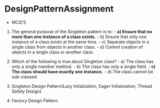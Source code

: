 # DesignPatternAssignment

- MCQ'S
 1) The general purpose of the Singleton pattern is to:
		- **a) Ensure that no more than one instance of a class exists.**
		- b) Ensure that only one instance of a class exists at the same time.
		- c) Separate objects in a single class from objects in another class.
		- d) Control creation of objects in a single class or another class.
		

	
 2) Which of the following is true about Singleton class?
		- a) The class has only a single member method.
		- b) The class has only a single field.
		- **c) The class should have exactly one instance.**
		- d) The class cannot be sub-classed.
		

3) Singleton Design Pattern(Lazy Intialization, Eager Initialization, Thread Safety Design) 

4) Factory Design Pattern
